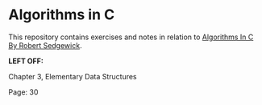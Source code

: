 # Algorithms in C

This repository contains exercises and notes in relation to
[Algorithms In C By Robert Sedgewick](https://www.amazon.com/Algorithms-Parts-1-5-Bundle-Fundamentals/dp/0201756080).

**LEFT OFF:**

Chapter 3, Elementary Data Structures

Page: 30
